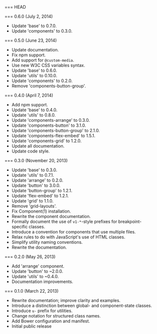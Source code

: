 === HEAD

=== 0.6.0 (July 2, 2014)

* Update 'base' to 0.7.0.
* Update 'components' to 0.3.0.

=== 0.5.0 (June 23, 2014)

* Update documentation.
* Fix npm support.
* Add support for `@custom-media`.
* Use new W3C CSS variables syntax.
* Update 'base' to 0.6.0.
* Update 'utils' to 0.10.0.
* Update 'components' to 0.2.0.
* Remove 'components-button-group'.

=== 0.4.0 (April 7, 2014)

* Add npm support.
* Update 'base' to 0.4.0.
* Update 'utils' to 0.8.0.
* Update 'components-arrange' to 0.3.0.
* Update 'components-button' to 3.1.0.
* Update 'components-button-group' to 2.1.0.
* Update 'components-flex-embed' to 1.5.1.
* Update 'components-grid' to 1.2.0.
* Update all documentation.
* Update code style.

=== 0.3.0 (November 20, 2013)

* Update 'base' to 0.3.0.
* Update 'utils' to 0.7.1.
* Update 'arrange' to 0.2.0.
* Update 'button' to 3.0.0.
* Update 'button-group' to 1.2.1.
* Update 'flex-embed' to 1.2.1.
* Update 'grid' to 1.1.0.
* Remove 'grid-layouts'.
* Fix Component(1) installation.
* Rewrite the component documentation.
* Formally document the use of `v1-*`-style prefixes for breakpoint-specific classes.
* Introduce a convention for components that use multiple files.
* Relax rules to do with JavaScript's use of HTML classes.
* Simplify utility naming conventions.
* Rewrite the documentation.

=== 0.2.0 (May 26, 2013)

* Add 'arrange' component.
* Update 'button' to ~2.0.0.
* Update 'utils' to ~0.4.0.
* Documentation improvements.

=== 0.1.0 (March 22, 2013)

* Rewrite documentation; improve clarity and examples.
* Introduce a distinction between global- and component-state classes.
* Introduce `u-` prefix for utilities.
* Change notation for structured class names.
* Add Bower configuration and manifest.
* Initial public release
